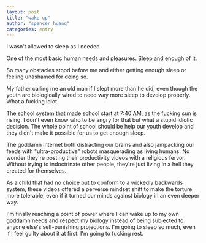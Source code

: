 ```yaml
---
layout: post
title: "wake up"
author: "spencer huang"
categories: entry
---
```


I wasn't allowed to sleep as I needed.

One of the most basic human needs and pleasures. Sleep and enough of it.

So many obstacles stood before me and either getting enough sleep or feeling unashamed for doing so.

My father calling me an old man if I slept more than he did, even though the youth are biologically wired to need way more sleep to develop properly. What a fucking idiot.

The school system that made school start at 7:40 AM, as the fucking sun is rising. I don't even know who to be angry for that but what a stupid idiotic decision. The whole point of school should be help our youth develop and they didn't make it possible for us to get enough sleep.

The goddamn internet both distracting our brains and also jampacking our feeds with "ultra-productive" robots masquerading as living humans. No wonder they're posting their productivity videos with a religious fervor. Without trying to indoctrinate other people, they're just living in a hell they created for themselves. 

As a child that had no choice but to conform to a wickedly backwards system, these videos offered a perverse mindset shift to make the torture more tolerable, even if it turned our minds against biology in an even deeper way. 

I'm finally reaching a point of power where I can wake up to my own goddamn needs and respect my biology instead of being subjected to anyone else's self-punishing projections. I'm going to sleep so much, even if I feel guilty about it at first. I'm going to fucking rest.